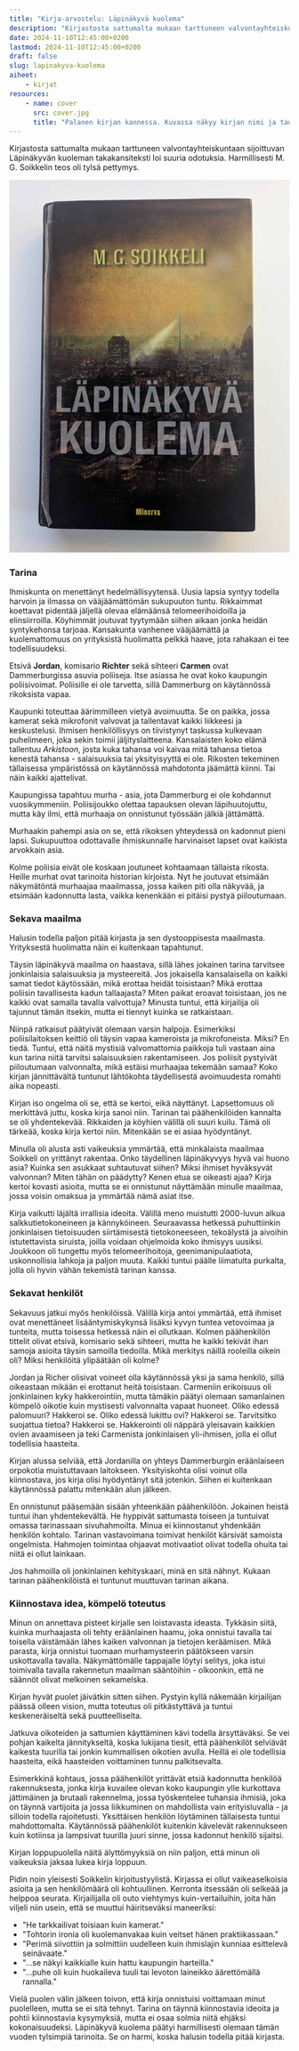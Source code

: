 ```yaml
---
title: "Kirja-arvostelu: Läpinäkyvä kuolema"
description: "Kirjastosta sattumalta mukaan tarttuneen valvontayhteiskuntaan sijoittuvan Läpinäkyvän kuoleman takakansiteksti loi suuria odotuksia. Harmillisesti M. G. Soikkelin teos oli tylsä pettymys."
date: 2024-11-10T12:45:00+0200
lastmod: 2024-11-10T12:45:00+0200
draft: false
slug: lapinakyva-kuolema
aiheet:
    - kirjat
resources:
    - name: cover
      src: cover.jpg
      title: "Palanen kirjan kannessa. Kuvassa näkyy kirjan nimi ja taustalla synkkä futuristinen kaupunki."
---
```

Kirjastosta sattumalta mukaan tarttuneen valvontayhteiskuntaan sijoittuvan Läpinäkyvän kuoleman takakansiteksti loi suuria odotuksia. Harmillisesti M. G. Soikkelin teos oli tylsä pettymys.

<!--more-->

![Kirjan kansi, jossa on kirjailijan ja kirjan nimi. Niiden taustalla näkyy synkkä futuristinen kaupunki.](kansi.jpg)

### Tarina

Ihmiskunta on menettänyt hedelmällisyytensä. Uusia lapsia syntyy todella harvoin ja ilmassa on vääjäämättömän sukupuuton tuntu. Rikkaimmat koettavat pidentää jäljellä olevaa elämäänsä telomeerihoidoilla ja elinsiirroilla. Köyhimmät joutuvat tyytymään siihen aikaan jonka heidän syntykehonsa tarjoaa. Kansakunta vanhenee vääjäämättä ja kuolemattomuus on yrityksistä huolimatta pelkkä haave, jota rahakaan ei tee todellisuudeksi.

Etsivä **Jordan**, komisario **Richter** sekä sihteeri **Carmen** ovat Dammerburgissa asuvia poliiseja. Itse asiassa he ovat koko kaupungin poliisivoimat. Poliisille ei ole tarvetta, sillä Dammerburg on käytännössä rikoksista vapaa.

Kaupunki toteuttaa äärimmilleen vietyä avoimuutta. Se on paikka, jossa kamerat sekä mikrofonit valvovat ja tallentavat kaikki liikkeesi ja keskustelusi. Ihmisen henkilöllisyys on tiivistynyt taskussa kulkevaan puhelimeen, joka sekin toimii jäljityslaitteena. Kansalaisten koko elämä tallentuu *Arkistoon*, josta kuka tahansa voi kaivaa mitä tahansa tietoa kenestä tahansa - salaisuuksia tai yksityisyyttä ei ole. Rikosten tekeminen tällaisessa ympäristössä on käytännössä mahdotonta jäämättä kiinni. Tai näin kaikki ajattelivat.

Kaupungissa tapahtuu murha - asia, jota Dammerburg ei ole kohdannut vuosikymmeniin. Poliisijoukko olettaa tapauksen olevan läpihuutojuttu, mutta käy ilmi, että murhaaja on onnistunut työssään jälkiä jättämättä.

Murhaakin pahempi asia on se, että rikoksen yhteydessä on kadonnut pieni lapsi. Sukupuuttoa odottavalle ihmiskunnalle harvinaiset lapset ovat kaikista arvokkain asia.

Kolme poliisia eivät ole koskaan joutuneet kohtaamaan tällaista rikosta. Heille murhat ovat tarinoita historian kirjoista. Nyt he joutuvat etsimään näkymätöntä murhaajaa maailmassa, jossa kaiken piti olla näkyvää, ja etsimään kadonnutta lasta, vaikka kenenkään ei pitäisi pystyä piiloutumaan.

### Sekava maailma

Halusin todella paljon pitää kirjasta ja sen dystooppisesta maailmasta. Yrityksestä huolimatta näin ei kuitenkaan tapahtunut.

Täysin läpinäkyvä maailma on haastava, sillä lähes jokainen tarina tarvitsee jonkinlaisia salaisuuksia ja mysteereitä. Jos jokaisella kansalaisella on kaikki samat tiedot käytössään, mikä erottaa heidät toisistaan? Mikä erottaa poliisin tavallisesta kadun tallaajasta? Miten paikat eroavat toisistaan, jos ne kaikki ovat samalla tavalla valvottuja? Minusta tuntui, että kirjailija oli tajunnut tämän itsekin, mutta ei tiennyt kuinka se ratkaistaan.

Niinpä ratkaisut päätyivät olemaan varsin halpoja. Esimerkiksi poliisilaitoksen keittiö oli täysin vapaa kameroista ja mikrofoneista. Miksi? En tiedä. Tuntui, että näitä mystisiä valvomattomia paikkoja tuli vastaan aina kun tarina niitä tarvitsi salaisuuksien rakentamiseen. Jos poliisit pystyivät piiloutumaan valvonnalta, mikä estäisi murhaajaa tekemään samaa? Koko kirjan jännittävältä tuntunut lähtökohta täydellisestä avoimuudesta romahti aika nopeasti.

Kirjan iso ongelma oli se, että se kertoi, eikä näyttänyt. Lapsettomuus oli merkittävä juttu, koska kirja sanoi niin. Tarinan tai päähenkilöiden kannalta se oli yhdentekevää. Rikkaiden ja köyhien välillä oli suuri kuilu. Tämä oli tärkeää, koska kirja kertoi niin. Mitenkään se ei asiaa hyödyntänyt.

Minulla oli alusta asti vaikeuksia ymmärtää, että minkälaista maailmaa Soikkeli on yrittänyt rakentaa. Onko täydellinen läpinäkyvyys hyvä vai huono asia? Kuinka sen asukkaat suhtautuvat siihen? Miksi ihmiset hyväksyvät valvonnan? Miten tähän on päädytty? Kenen etua se oikeasti ajaa? Kirja kertoi kovasti asioita, mutta se ei onnistunut näyttämään minulle maailmaa, jossa voisin omaksua ja ymmärtää nämä asiat itse.

Kirja vaikutti läjältä irrallisia ideoita. Välillä meno muistutti 2000-luvun alkua salkkutietokoneineen ja kännyköineen. Seuraavassa hetkessä puhuttiinkin jonkinlaisen tietoisuuden siirtämisestä tietokoneeseen, tekoälystä ja aivoihin istutettavista siruista, joilla voidaan ohjelmoida koko ihmisyys uusiksi. Joukkoon oli tungettu myös telomeerihoitoja, geenimanipulaatiota, uskonnollisia lahkoja ja paljon muuta. Kaikki tuntui päälle liimatulta purkalta, jolla oli hyvin vähän tekemistä tarinan kanssa.

### Sekavat henkilöt

Sekavuus jatkui myös henkilöissä. Välillä kirja antoi ymmärtää, että ihmiset ovat menettäneet lisääntymiskykynsä lisäksi kyvyn tuntea vetovoimaa ja tunteita, mutta toisessa hetkessä näin ei ollutkaan. Kolmen päähenkilön tittelit olivat etsivä, komisario sekä sihteeri, mutta he kaikki tekivät ihan samoja asioita täysin samoilla tiedoilla. Mikä merkitys näillä rooleilla oikein oli? Miksi henkilöitä ylipäätään oli kolme?

Jordan ja Richer olisivat voineet olla käytännössä yksi ja sama henkilö, sillä oikeastaan mikään ei erottanut heitä toisistaan. Carmeniin erikoisuus oli jonkinlainen kyky hakkerointiin, mutta tämäkin päätyi olemaan samanlainen kömpelö oikotie kuin mystisesti valvonnalta vapaat huoneet. Oliko edessä palomuuri? Hakkeroi se. Oliko edessä lukittu ovi? Hakkeroi se. Tarvitsitko suojattua tietoa? Hakkeroi se. Hakkerointi oli näppärä yleisavain kaikkien ovien avaamiseen ja teki Carmenista jonkinlaisen yli-ihmisen, jolla ei ollut todellisia haasteita.

Kirjan alussa selviää, että Jordanilla on yhteys Dammerburgin eräänlaiseen orpokotia muistuttavaan laitokseen. Yksityiskohta olisi voinut olla kiinnostava, jos kirja olisi hyödyntänyt sitä jotenkin. Siihen ei kuitenkaan käytännössä palattu mitenkään alun jälkeen.

En onnistunut pääsemään sisään yhteenkään päähenkilöön. Jokainen heistä tuntui ihan yhdentekevältä. He hyppivät sattumasta toiseen ja tuntuivat omassa tarinassaan sivuhahmoilta. Minua ei kiinnostanut yhdenkään henkilön kohtalo. Tarinan vastavoimana toimivat henkilöt kärsivät samoista ongelmista. Hahmojen toimintaa ohjaavat motivaatiot olivat todella ohuita tai niitä ei ollut lainkaan.

Jos hahmoilla oli jonkinlainen kehityskaari, minä en sitä nähnyt. Kukaan tarinan päähenkilöistä ei tuntunut muuttuvan tarinan aikana.

### Kiinnostava idea, kömpelö toteutus

Minun on annettava pisteet kirjalle sen loistavasta ideasta. Tykkäsin siitä, kuinka murhaajasta oli tehty eräänlainen haamu, joka onnistui tavalla tai toisella väistämään lähes kaiken valvonnan ja tietojen keräämisen. Mikä parasta, kirja onnistui tuomaan murhamysteerin päätökseen varsin uskottavalla tavalla. Näkymättömälle tappajalle löytyi selitys, joka istui toimivalla tavalla rakennetun maailman sääntöihin - olkoonkin, että ne säännöt olivat melkoinen sekamelska.

Kirjan hyvät puolet jäivätkin sitten siihen. Pystyin kyllä näkemään kirjailijan päässä olleen vision, mutta toteutus oli pitkästyttävä ja tuntui keskeneräiseltä sekä puutteelliselta.

Jatkuva oikoteiden ja sattumien käyttäminen kävi todella ärsyttäväksi. Se vei pohjan kaikelta jännitykseltä, koska lukijana tiesit, että päähenkilöt selviävät kaikesta tuurilla tai jonkin kummallisen oikotien avulla. Heillä ei ole todellisia haasteita, eikä haasteiden voittaminen tunnu palkitsevalta.

Esimerkkinä kohtaus, jossa päähenkilöt yrittävät etsiä kadonnutta henkilöä rakennuksesta, jonka kirja kuvailee olevan koko kaupungin ylle kurkottava jättimäinen ja brutaali rakennelma, jossa työskentelee tuhansia ihmisiä, joka on täynnä vartijoita ja jossa liikkuminen on mahdollista vain erityisluvalla - ja silloin todella rajoitetusti. Yksittäisen henkilön löytäminen tällaisesta tuntui mahdottomalta. Käytännössä päähenkilöt kuitenkin kävelevät rakennukseen kuin kotiinsa ja lampsivat tuurilla juuri sinne, jossa kadonnut henkilö sijaitsi.

Kirjan loppupuolella näitä älyttömyyksiä on niin paljon, että minun oli vaikeuksia jaksaa lukea kirja loppuun.

Pidin noin yleisesti Soikkelin kirjoitustyylistä. Kirjassa ei ollut vaikeaselkoisia asioita ja sen henkilömäärä oli kohtuullinen. Kerronta itsessään oli selkeää ja helppoa seurata. Kirjailijalla oli outo viehtymys kuin-vertailuihin, joita hän viljeli niin usein, että se muuttui häiritseväksi maneeriksi:
- "He tarkkailivat toisiaan kuin kamerat."
- "Tohtorin ironia oli kuolemanvakaa kuin veitset hänen praktiikassaan."
- "Perimä siivottiin ja solmittiin uudelleen kuin ihmislajin kunniaa esittelevä seinävaate."
- "...se näkyi kaikkialle kuin hattu kaupungin harteilla."
- "...puhe oli kuin huokaileva tuuli tai levoton laineikko äärettömällä rannalla."

Vielä puolen välin jälkeen toivon, että kirja onnistuisi voittamaan minut puolelleen, mutta se ei sitä tehnyt. Tarina on täynnä kiinnostavia ideoita ja pohtii kiinnostavia kysymyksiä, mutta ei osaa solmia niitä ehjäksi kokonaisuudeksi. Läpinäkyvä kuolema päätyi harmillisesti olemaan tämän vuoden tylsimpiä tarinoita. Se on harmi, koska halusin todella pitää kirjasta.
